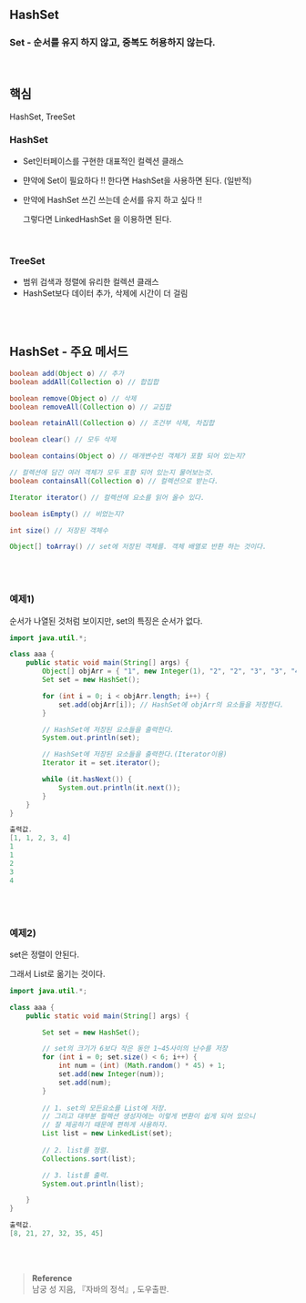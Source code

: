 ## HashSet

### Set - **순서를 유지 하지 않고, 중복도 허용하지 않는다.**

<br/>

## 핵심

HashSet, TreeSet

### HashSet

- Set인터페이스를 구현한 대표적인 컬렉션 클래스
- 먄약에 Set이 필요하다 !! 한다면 HashSet을 사용하면 된다. (일반적)
- 만약에 HashSet 쓰긴 쓰는데 순서를 유지 하고 싶다 !!
    
    그렇다면 LinkedHashSet 을 이용하면 된다.
    

	<br/>

### TreeSet

- 범위 검색과 정렬에 유리한 컬렉션 클래스
- HashSet보다 데이터 추가, 삭제에 시간이 더 걸림

<br/><br/>


## HashSet - 주요 메서드

```java
boolean add(Object o) // 추가
boolean addAll(Collection o) // 합집합

boolean remove(Object o) // 삭제
boolean removeAll(Collection o) // 교집합

boolean retainAll(Collection o) // 조건부 삭제, 차집합

boolean clear() // 모두 삭제

boolean contains(Object o) // 매개변수인 객체가 포함 되어 있는지?

// 컬렉션에 담긴 여러 객체가 모두 포함 되어 있는지 물어보는것.
boolean containsAll(Collection o) // 컬렉션으로 받는다.

Iterator iterator() // 컬렉션에 요소를 읽어 올수 있다.

boolean isEmpty() // 비었는지?

int size() // 저장된 객체수

Object[] toArray() // set에 저장된 객체를. 객체 배열로 반환 하는 것이다. 
```

<br/><br/>


### 예제1)

순서가 나열된 것처럼 보이지만, set의 특징은 순서가 없다.

```java
import java.util.*;

class aaa {
	public static void main(String[] args) {
		Object[] objArr = { "1", new Integer(1), "2", "2", "3", "3", "4", "4", "4" };
		Set set = new HashSet();

		for (int i = 0; i < objArr.length; i++) {
			set.add(objArr[i]); // HashSet에 objArr의 요소들을 저장한다.
		}

		// HashSet에 저장된 요소들을 출력한다.
		System.out.println(set);

		// HashSet에 저장된 요소들을 출력한다.(Iterator이용)
		Iterator it = set.iterator();

		while (it.hasNext()) {
			System.out.println(it.next());
		}
	}
}

출력값.
[1, 1, 2, 3, 4]
1
1
2
3
4
```

<br/><br/>


### 예제2)

set은 정렬이 안된다.

그래서 List로 옮기는 것이다.
```java
import java.util.*;

class aaa {
	public static void main(String[] args) {

		Set set = new HashSet();

		// set의 크기가 6보다 작은 동안 1~45사이의 난수를 저장
		for (int i = 0; set.size() < 6; i++) {
			int num = (int) (Math.random() * 45) + 1;
			set.add(new Integer(num));
			set.add(num);
		}
		
		// 1. set의 모든요소를 List에 저장.
		// 그리고 대부분 컬렉션 생성자에는 이렇게 변환이 쉽게 되어 있으니
		// 잘 제공하기 때문에 편하게 사용하자.
		List list = new LinkedList(set); 
		
		// 2. list를 정렬.
		Collections.sort(list);

		// 3. list를 출력.
		System.out.println(list);

	}
}

출력값.
[8, 21, 27, 32, 35, 45]
```

<br/><br/>

>**Reference**
><br/>남궁 성 지음, 『자바의 정석』, 도우출판.
